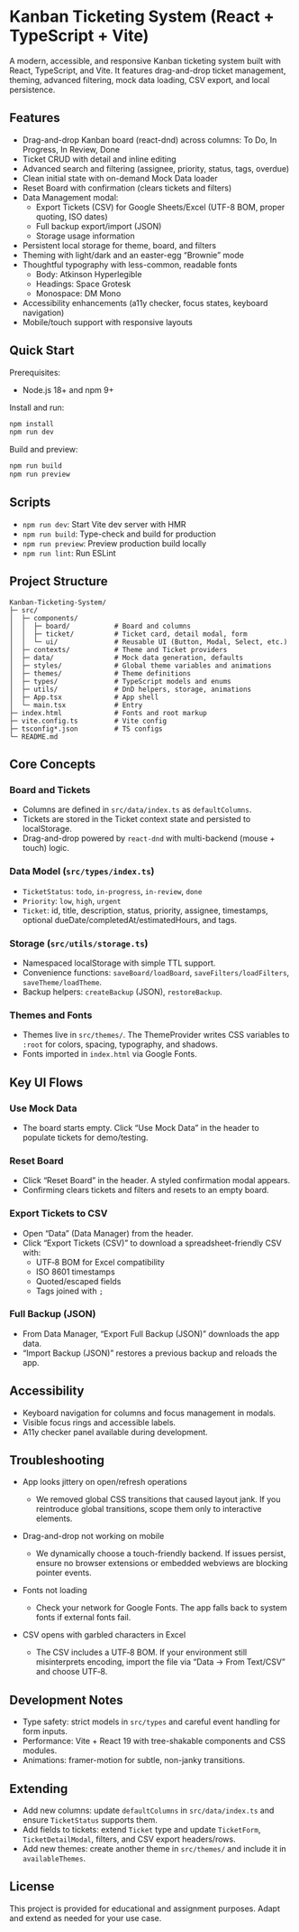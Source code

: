 # Kanban Ticketing System (React + TypeScript + Vite)

A modern, accessible, and responsive Kanban ticketing system built with React, TypeScript, and Vite. It features drag-and-drop ticket management, theming, advanced filtering, mock data loading, CSV export, and local persistence.

## Features

- Drag-and-drop Kanban board (react-dnd) across columns: To Do, In Progress, In Review, Done
- Ticket CRUD with detail and inline editing
- Advanced search and filtering (assignee, priority, status, tags, overdue)
- Clean initial state with on-demand Mock Data loader
- Reset Board with confirmation (clears tickets and filters)
- Data Management modal:
  - Export Tickets (CSV) for Google Sheets/Excel (UTF-8 BOM, proper quoting, ISO dates)
  - Full backup export/import (JSON)
  - Storage usage information
- Persistent local storage for theme, board, and filters
- Theming with light/dark and an easter-egg “Brownie” mode
- Thoughtful typography with less-common, readable fonts
  - Body: Atkinson Hyperlegible
  - Headings: Space Grotesk
  - Monospace: DM Mono
- Accessibility enhancements (a11y checker, focus states, keyboard navigation)
- Mobile/touch support with responsive layouts

## Quick Start

Prerequisites:
- Node.js 18+ and npm 9+

Install and run:

```bash
npm install
npm run dev
```

Build and preview:

```bash
npm run build
npm run preview
```

## Scripts

- `npm run dev`: Start Vite dev server with HMR
- `npm run build`: Type-check and build for production
- `npm run preview`: Preview production build locally
- `npm run lint`: Run ESLint

## Project Structure

```
Kanban-Ticketing-System/
├─ src/
│  ├─ components/
│  │  ├─ board/           # Board and columns
│  │  ├─ ticket/          # Ticket card, detail modal, form
│  │  └─ ui/              # Reusable UI (Button, Modal, Select, etc.)
│  ├─ contexts/           # Theme and Ticket providers
│  ├─ data/               # Mock data generation, defaults
│  ├─ styles/             # Global theme variables and animations
│  ├─ themes/             # Theme definitions
│  ├─ types/              # TypeScript models and enums
│  ├─ utils/              # DnD helpers, storage, animations
│  ├─ App.tsx             # App shell
│  └─ main.tsx            # Entry
├─ index.html             # Fonts and root markup
├─ vite.config.ts         # Vite config
├─ tsconfig*.json         # TS configs
└─ README.md
```

## Core Concepts

### Board and Tickets
- Columns are defined in `src/data/index.ts` as `defaultColumns`.
- Tickets are stored in the Ticket context state and persisted to localStorage.
- Drag-and-drop powered by `react-dnd` with multi-backend (mouse + touch) logic.

### Data Model (`src/types/index.ts`)
- `TicketStatus`: `todo`, `in-progress`, `in-review`, `done`
- `Priority`: `low`, `high`, `urgent`
- `Ticket`: id, title, description, status, priority, assignee, timestamps, optional dueDate/completedAt/estimatedHours, and tags.

### Storage (`src/utils/storage.ts`)
- Namespaced localStorage with simple TTL support.
- Convenience functions: `saveBoard/loadBoard`, `saveFilters/loadFilters`, `saveTheme/loadTheme`.
- Backup helpers: `createBackup` (JSON), `restoreBackup`.

### Themes and Fonts
- Themes live in `src/themes/`. The ThemeProvider writes CSS variables to `:root` for colors, spacing, typography, and shadows.
- Fonts imported in `index.html` via Google Fonts.

## Key UI Flows

### Use Mock Data
- The board starts empty. Click “Use Mock Data” in the header to populate tickets for demo/testing.

### Reset Board
- Click “Reset Board” in the header. A styled confirmation modal appears.
- Confirming clears tickets and filters and resets to an empty board.

### Export Tickets to CSV
- Open “Data” (Data Manager) from the header.
- Click “Export Tickets (CSV)” to download a spreadsheet-friendly CSV with:
  - UTF‑8 BOM for Excel compatibility
  - ISO 8601 timestamps
  - Quoted/escaped fields
  - Tags joined with `; `

### Full Backup (JSON)
- From Data Manager, “Export Full Backup (JSON)” downloads the app data.
- “Import Backup (JSON)” restores a previous backup and reloads the app.

## Accessibility
- Keyboard navigation for columns and focus management in modals.
- Visible focus rings and accessible labels.
- A11y checker panel available during development.

## Troubleshooting

- App looks jittery on open/refresh operations
  - We removed global CSS transitions that caused layout jank. If you reintroduce global transitions, scope them only to interactive elements.

- Drag-and-drop not working on mobile
  - We dynamically choose a touch-friendly backend. If issues persist, ensure no browser extensions or embedded webviews are blocking pointer events.

- Fonts not loading
  - Check your network for Google Fonts. The app falls back to system fonts if external fonts fail.

- CSV opens with garbled characters in Excel
  - The CSV includes a UTF‑8 BOM. If your environment still misinterprets encoding, import the file via “Data -> From Text/CSV” and choose UTF‑8.

## Development Notes

- Type safety: strict models in `src/types` and careful event handling for form inputs.
- Performance: Vite + React 19 with tree-shakable components and CSS modules.
- Animations: framer-motion for subtle, non-janky transitions.

## Extending

- Add new columns: update `defaultColumns` in `src/data/index.ts` and ensure `TicketStatus` supports them.
- Add fields to tickets: extend `Ticket` type and update `TicketForm`, `TicketDetailModal`, filters, and CSV export headers/rows.
- Add new themes: create another theme in `src/themes/` and include it in `availableThemes`.

## License

This project is provided for educational and assignment purposes. Adapt and extend as needed for your use case.
